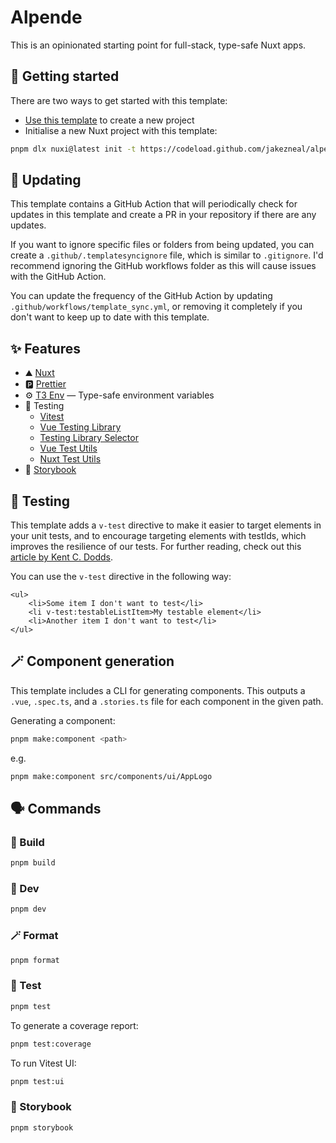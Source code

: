 # Alpende

This is an opinionated starting point for full-stack, type-safe Nuxt apps.

## 🚀 Getting started

There are two ways to get started with this template:

-   [Use this template](https://github.com/new?template_name=alpende&template_owner=jakezneal) to create a new project
-   Initialise a new Nuxt project with this template:

```bash
pnpm dlx nuxi@latest init -t https://codeload.github.com/jakezneal/alpende/tar.gz/refs/heads/main <project-name>
```

## 🔄 Updating

This template contains a GitHub Action that will periodically check for updates in this template and create a PR in your repository if there are any updates.

If you want to ignore specific files or folders from being updated, you can create a `.github/.templatesyncignore` file, which is similar to `.gitignore`. I'd recommend ignoring the GitHub workflows folder as this will cause issues with the GitHub Action.

You can update the frequency of the GitHub Action by updating `.github/workflows/template_sync.yml`, or removing it completely if you don't want to keep up to date with this template.

## ✨ Features

-   ⛰️ [Nuxt](https://nuxt.com/)
-   🅿️ [Prettier](https://prettier.io/)
-   ⚙️ [T3 Env](https://env.t3.gg/) — Type-safe environment variables
-   🧪 Testing
    -   [Vitest](https://vitest.dev/)
    -   [Vue Testing Library](https://testing-library.com/docs/vue-testing-library/)
    -   [Testing Library Selector](https://github.com/domasx2/testing-library-selector/)
    -   [Vue Test Utils](https://vue-test-utils.vuejs.org/)
    -   [Nuxt Test Utils](https://nuxt.com/docs/getting-started/testing)
-   📖 [Storybook](https://storybook.js.org/)

## 🧪 Testing

This template adds a `v-test` directive to make it easier to target elements in your unit tests, and to encourage targeting elements with testIds, which improves the resilience of our tests. For further reading, check out this [article by Kent C. Dodds](https://kentcdodds.com/blog/making-your-ui-tests-resilient-to-change).

You can use the `v-test` directive in the following way:

```vue
<ul>
    <li>Some item I don't want to test</li>
    <li v-test:testableListItem>My testable element</li>
    <li>Another item I don't want to test</li>
</ul>
```

## 🪄 Component generation

This template includes a CLI for generating components. This outputs a `.vue`, `.spec.ts`, and a `.stories.ts` file for each component in the given path.

Generating a component:

```bash
pnpm make:component <path>
```

e.g.

```bash
pnpm make:component src/components/ui/AppLogo
```

## 🗣️ Commands

### 👷 Build

```bash
pnpm build
```

### 🚀 Dev

```bash
pnpm dev
```

### 🪄 Format

```bash
pnpm format
```

### 🧪 Test

```bash
pnpm test
```

To generate a coverage report:

```bash
pnpm test:coverage
```

To run Vitest UI:

```bash
pnpm test:ui
```

### 📖 Storybook

```bash
pnpm storybook
```
